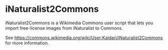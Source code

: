 # iNaturalist2Commons
iNaturalist2Commons is a Wikimedia Commons user script that lets you import free-license images from iNaturalist to Commons.

See https://commons.wikimedia.org/wiki/User:Kaldari/iNaturalist2Commons for more information.
